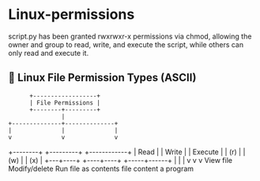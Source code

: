 # Linux-permissions
script.py has been granted rwxrwxr-x permissions via chmod, allowing the owner and group to read, write, and execute the script, while others can only read and execute it.


## 🔐 Linux File Permission Types (ASCII)

          +------------------+
          | File Permissions |
          +--------+---------+
                   |
    +--------------+--------------+
    |              |              |
    v              v              v
+--------+    +---------+    +------------+
|  Read  |    |  Write  |    |  Execute   |
|   (r)  |    |   (w)   |    |    (x)     |
+---+----+    +----+----+    +-----+------+
    |              |               |
    v              v               v
View file     Modify/delete     Run file as
contents      file content      a program
